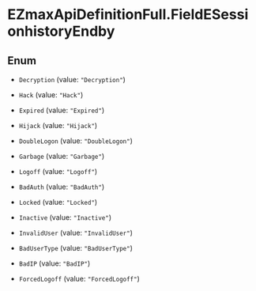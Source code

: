 # EZmaxApiDefinitionFull.FieldESessionhistoryEndby

## Enum


* `Decryption` (value: `"Decryption"`)

* `Hack` (value: `"Hack"`)

* `Expired` (value: `"Expired"`)

* `Hijack` (value: `"Hijack"`)

* `DoubleLogon` (value: `"DoubleLogon"`)

* `Garbage` (value: `"Garbage"`)

* `Logoff` (value: `"Logoff"`)

* `BadAuth` (value: `"BadAuth"`)

* `Locked` (value: `"Locked"`)

* `Inactive` (value: `"Inactive"`)

* `InvalidUser` (value: `"InvalidUser"`)

* `BadUserType` (value: `"BadUserType"`)

* `BadIP` (value: `"BadIP"`)

* `ForcedLogoff` (value: `"ForcedLogoff"`)


